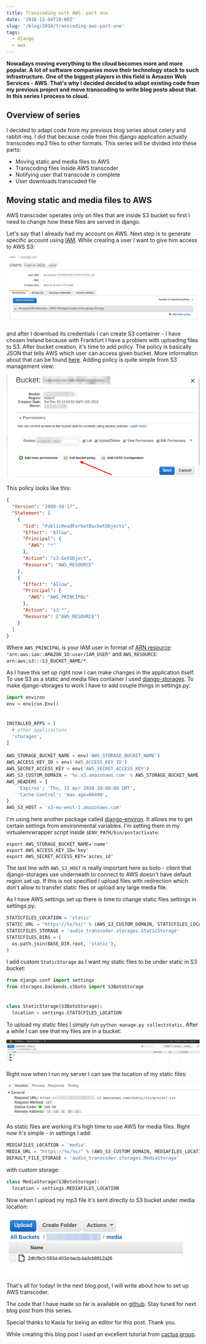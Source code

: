 ```yaml
---
title: Transcoding with AWS- part one
date: '2016-12-04T10:00Z'
slug: '/blog/2016/transcoding-aws-part-one'
tags:
  - django
  - aws
---
```


**Nowadays moving everything to the cloud becomes more and more popular.
A lot of software companies move their technology stack to such
infrastructure. One of the biggest players in this field is Amazon Web
Services - AWS. That's why I decided decided to adapt existing code from
my previous project and move transcoding to write blog posts about that.
In this series I process to cloud.**

## Overview of series

I decided to adapt code from my previous blog series about celery and
rabbit-mq. I did that because code
from this django application actually transcodes mp3 files to other
formats. This series will be divided into these parts:

- Moving static and media files to AWS
- Transcoding files inside AWS transcoder
- Notifying user that transcode is complete
- User downloads transcoded file

## Moving static and media files to AWS

AWS transcoder operates only on files that are inside S3 bucket so first
I need to change how these files are served in django.

Let's say that I already had my account on AWS. Next step is to generate
specific account using
[IAM](http://docs.aws.amazon.com/IAM/latest/UserGuide/introduction.html).
While creating a user I want to give him access to AWS S3:

![Policy for IAM user](./aws1.png)

and after I download its credentials I can create S3 container - I have
chosen Ireland because with Frankfurt I have a problem with uploading
files to S3. After bucket creation, it's time to add policy. The policy
is basically JSON that tells AWS which user can access given bucket.
More information about that can be found
[here](http://docs.aws.amazon.com/AmazonS3/latest/dev/intro-managing-access-s3-resources.html).
Adding policy is quite simple from S3 management view:

![Policy for S3 bucket](./aws2.png)

This policy looks like this:

```json
{
  "Version": "2008-10-17",
  "Statement": [
    {
      "Sid": "PublicReadForGetBucketObjects",
      "Effect": "Allow",
      "Principal": {
        "AWS": "*"
      },
      "Action": "s3:GetObject",
      "Resource": "AWS_RESOURCE"
    },
    {
      "Effect": "Allow",
      "Principal": {
        "AWS": "AWS_PRINCIPAL"
      },
      "Action": "s3:*",
      "Resource": ["AWS_RESOURCE"]
    }
  ]
}
```

Where `AWS_PRINCIPAL` is your IAM user in format of [ARN
resource](http://docs.aws.amazon.com/general/latest/gr/aws-arns-and-namespaces.html):
`"arn:aws:iam::AMAZON_ID:user/IAM_USER"` and `AWS_RESOURCE`:
`arn:aws:s3:::S3_BUCKET_NAME/*`.

As I have this set up right now I can make changes in the application
itself. To use S3 as a static and media files container I used
[django-storages](https://django-storages.readthedocs.io/en/latest/). To
make django-storages to work I have to add couple things in settings.py:

```python
import environ
env = environ.Env()


INSTALLED_APPS = [
  # other applicaitons
  'storages',
]

AWS_STORAGE_BUCKET_NAME = env('AWS_STORAGE_BUCKET_NAME')
AWS_ACCESS_KEY_ID = env('AWS_ACCESS_KEY_ID')
AWS_SECRET_ACCESS_KEY = env('AWS_SECRET_ACCESS_KEY')
AWS_S3_CUSTOM_DOMAIN = '%s.s3.amazonaws.com' % AWS_STORAGE_BUCKET_NAME
AWS_HEADERS = {
    'Expires': 'Thu, 15 Apr 2010 20:00:00 GMT',
    'Cache-Control': 'max-age=86400',
}
AWS_S3_HOST = 's3-eu-west-1.amazonaws.com'
```

I'm using here another package called
[django-environ](https://github.com/joke2k/django-environ). It allows me
to get certain settings from environmental variables. I'm setting them
in my virtualenvwrapper script inside `$ENV_PATH/bin/postactivate`:

```{.sourceCode .shell}
export AWS_STORAGE_BUCKET_NAME='name'
export AWS_ACCESS_KEY_ID='key'
export AWS_SECRET_ACCESS_KEY='acces_id'
```

The last line with `AWS_S3_HOST` is really important here as boto -
client that django-storages use underneath to connect to AWS doesn't
have default region set up. If this is not specified I upload files with
redirection which don't allow to transfer static files or upload any
large media file.

As I have AWS settings set up there is time to change static files
settings in settings.py:

```python
STATICFILES_LOCATION = 'static'
STATIC_URL = "https://%s/%s/" % (AWS_S3_CUSTOM_DOMAIN, STATICFILES_LOCATION)
STATICFILES_STORAGE = 'audio_transcoder.storages.StaticStorage'
STATICFILES_DIRS = (
  os.path.join(BASE_DIR.root, 'static'),
)
```

I add custom `StaticStorage` as I want my static files to be under
static in S3 bucket:

```python
from django.conf import settings
from storages.backends.s3boto import S3BotoStorage


class StaticStorage(S3BotoStorage):
  location = settings.STATICFILES_LOCATION
```

To upload my static files I simply run `python manage.py collectstatic`.
After a while I can see that my files are in a bucket:

![Static files inside S3](./aws3.png)

Right now when I run my server I can see the location of my static
files:

![Static files loaded from S3](./aws4.png)

As static files are working it's high time to use AWS for media files.
Right now it's simple - in settings I add:

```python
MEDIAFILES_LOCATION = 'media'
MEDIA_URL = "https://%s/%s/" % (AWS_S3_CUSTOM_DOMAIN, MEDIAFILES_LOCATION)
DEFAULT_FILE_STORAGE = 'audio_transcoder.storages.MediaStorage'
```

with custom storage:

```python
class MediaStorage(S3BotoStorage):
  location = settings.MEDIAFILES_LOCATION
```

Now when I upload my mp3 file it's sent directly to S3 bucket under
media location:

![Media files in S3](./aws5.png)

That's all for today! In the next blog post, I will write about how to
set up AWS transcoder.

The code that I have made so far is available on
[github](https://github.com/krzysztofzuraw/blog_transcoder_aws). Stay
tuned for next blog post from this series.

Special thanks to Kasia for being an editor for this post. Thank you.

While creating this blog post I used an excellent tutorial from [cactus
group](https://www.caktusgroup.com/blog/2014/11/10/Using-Amazon-S3-to-store-your-Django-sites-static-and-media-files/).
